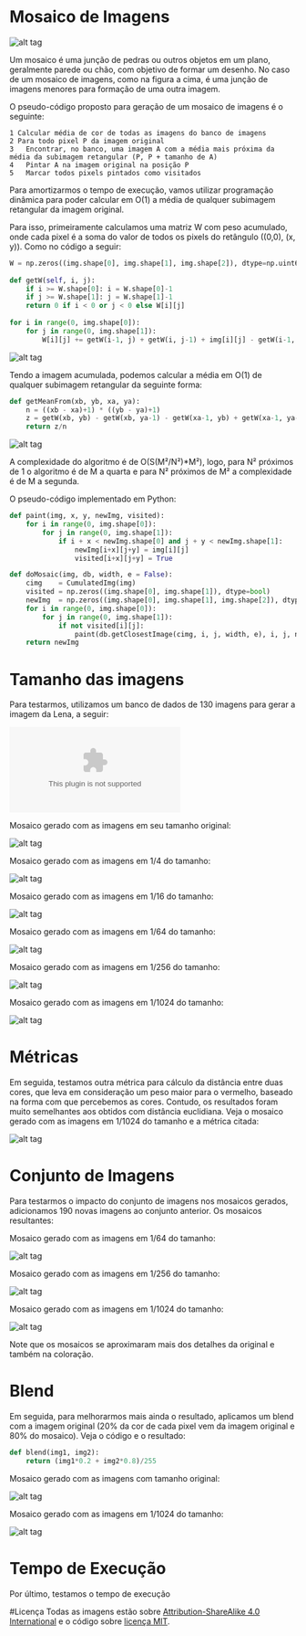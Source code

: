 # Mosaico de Imagens

![alt tag](https://github.com/vandersonmr/TrabalhosUEM/raw/master/ProcessamentoImagens/mosaico/mosaicEb.png)

Um mosaico é uma junção de pedras ou outros objetos em um plano, geralmente parede ou chão, com objetivo de formar um desenho. No caso de um mosaico de imagens, como na figura a cima, é uma junção de imagens menores para formação de uma outra imagem.

O pseudo-código proposto para geração de um mosaico de imagens é o seguinte:

```
1 Calcular média de cor de todas as imagens do banco de imagens
2 Para todo pixel P da imagem original
3   Encontrar, no banco, uma imagem A com a média mais próxima da média da subimagem retangular (P, P + tamanho de A)
4   Pintar A na imagem original na posição P
5   Marcar todos pixels pintados como visitados
```

Para amortizarmos o tempo de execução, vamos utilizar programação dinâmica para poder calcular em O(1) a média de qualquer subimagem retangular da imagem original. 

Para isso, primeiramente calculamos uma matriz W com peso acumulado, onde cada pixel é a soma do valor de todos os pixels do retângulo ((0,0), (x, y)). Como no código a seguir:

```python
W = np.zeros((img.shape[0], img.shape[1], img.shape[2]), dtype=np.uint64)
 
def getW(self, i, j):
    if i >= W.shape[0]: i = W.shape[0]-1
    if j >= W.shape[1]: j = W.shape[1]-1
    return 0 if i < 0 or j < 0 else W[i][j]
    
for i in range(0, img.shape[0]):
    for j in range(0, img.shape[1]):
        W[i][j] += getW(i-1, j) + getW(i, j-1) + img[i][j] - getW(i-1, j-1)
```

![alt tag](https://github.com/vandersonmr/TrabalhosUEM/raw/master/ProcessamentoImagens/mosaico/pd1.png)

Tendo a imagem acumulada, podemos calcular a média em O(1) de qualquer subimagem retangular da seguinte forma:

```python
def getMeanFrom(xb, yb, xa, ya):
    n = ((xb - xa)+1) * ((yb - ya)+1)
    z = getW(xb, yb) - getW(xb, ya-1) - getW(xa-1, yb) + getW(xa-1, ya-1)
    return z/n
```

![alt tag](https://github.com/vandersonmr/TrabalhosUEM/raw/master/ProcessamentoImagens/mosaico/pd2.png)

A complexidade do algoritmo é de O(S(M²/N²)*M²), logo, para N² próximos de 1 o algoritmo é de M a quarta e para N² próximos de M² a complexidade é de M a segunda. 

O pseudo-código implementado em Python:

```python
def paint(img, x, y, newImg, visited):
    for i in range(0, img.shape[0]):
        for j in range(0, img.shape[1]):
            if i + x < newImg.shape[0] and j + y < newImg.shape[1]:
                newImg[i+x][j+y] = img[i][j]
                visited[i+x][j+y] = True

def doMosaic(img, db, width, e = False):
    cimg    = CumulatedImg(img)
    visited = np.zeros((img.shape[0], img.shape[1]), dtype=bool)
    newImg  = np.zeros((img.shape[0], img.shape[1], img.shape[2]), dtype=np.uint8)
    for i in range(0, img.shape[0]):
        for j in range(0, img.shape[1]):
            if not visited[i][j]:
                paint(db.getClosestImage(cimg, i, j, width, e), i, j, newImg, visited)
    return newImg
```

# Tamanho das imagens

Para testarmos, utilizamos um banco de dados de 130 imagens para gerar a imagem da Lena, a seguir:

![alt tag](https://github.com/vandersonmr/TrabalhosUEM/raw/master/ProcessamentoImagens/mosaico/lena.com)

Mosaico gerado com as imagens em seu tamanho original:

![alt tag](https://github.com/vandersonmr/TrabalhosUEM/raw/master/ProcessamentoImagens/mosaico/lena/3-2/mosaicE.png)

Mosaico gerado com as imagens em 1/4 do tamanho:

![alt tag](https://github.com/vandersonmr/TrabalhosUEM/raw/master/ProcessamentoImagens/mosaico/lena/3-4/mosaicE.png)

Mosaico gerado com as imagens em 1/16 do tamanho:

![alt tag](https://github.com/vandersonmr/TrabalhosUEM/raw/master/ProcessamentoImagens/mosaico/lena/3-8/mosaicE.png)

Mosaico gerado com as imagens em 1/64 do tamanho:

![alt tag](https://github.com/vandersonmr/TrabalhosUEM/raw/master/ProcessamentoImagens/mosaico/lena/3-16/mosaicE.png)

Mosaico gerado com as imagens em 1/256 do tamanho:

![alt tag](https://github.com/vandersonmr/TrabalhosUEM/raw/master/ProcessamentoImagens/mosaico/lena/3-32/mosaicE.png)

Mosaico gerado com as imagens em 1/1024 do tamanho:

![alt tag](https://github.com/vandersonmr/TrabalhosUEM/raw/master/ProcessamentoImagens/mosaico/lena/3-64/mosaicE.png)

# Métricas

Em seguida, testamos outra métrica para cálculo da distância entre duas cores, que leva em consideração um peso maior para o vermelho, baseado na forma com que percebemos as cores. Contudo, os resultados foram muito semelhantes aos obtidos com distância euclidiana. Veja o mosaico gerado com as imagens em 1/1024 do tamanho e a métrica citada:

![alt tag](https://github.com/vandersonmr/TrabalhosUEM/raw/master/ProcessamentoImagens/mosaico/lena/3-64/mosaic1.png)

# Conjunto de Imagens

Para testarmos o impacto do conjunto de imagens nos mosaicos gerados, adicionamos 190 novas imagens ao conjunto anterior. Os mosaicos resultantes:

Mosaico gerado com as imagens em 1/64 do tamanho:

![alt tag](https://github.com/vandersonmr/TrabalhosUEM/raw/master/ProcessamentoImagens/mosaico/lena/6-16/mosaic1.png)

Mosaico gerado com as imagens em 1/256 do tamanho:

![alt tag](https://github.com/vandersonmr/TrabalhosUEM/raw/master/ProcessamentoImagens/mosaico/lena/6-32/mosaic1.png)

Mosaico gerado com as imagens em 1/1024 do tamanho:

![alt tag](https://github.com/vandersonmr/TrabalhosUEM/raw/master/ProcessamentoImagens/mosaico/lena/6-64/mosaic1.png)

Note que os mosaicos se aproximaram mais dos detalhes da original e também na coloração. 

# Blend

Em seguida, para melhorarmos mais ainda o resultado, aplicamos um blend com a imagem original (20% da cor de cada pixel vem da imagem original e 80% do mosaico). Veja o código e o resultado:

```python
def blend(img1, img2):
    return (img1*0.2 + img2*0.8)/255
```
Mosaico gerado com as imagens com tamanho original:

![alt tag](https://github.com/vandersonmr/TrabalhosUEM/raw/master/ProcessamentoImagens/mosaico/lena/6-2/mosaic1b.png)

Mosaico gerado com as imagens em 1/1024 do tamanho:

![alt tag](https://github.com/vandersonmr/TrabalhosUEM/raw/master/ProcessamentoImagens/mosaico/lena/6-64/mosaic1b.png)

# Tempo de Execução

Por último, testamos o tempo de execução

#Licença
Todas as imagens estão sobre [Attribution-ShareAlike 4.0 International](https://creativecommons.org/licenses/by-sa/4.0/deed.en_US) e o código sobre [licença MIT](https://raw.githubusercontent.com/vandersonmr/TrabalhosUEM/master/ProcessamentoImagens/LICENSE.txt).
